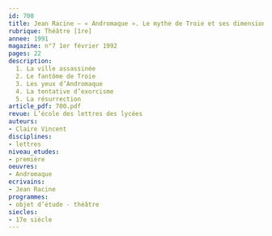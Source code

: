 ```yaml
---
id: 700
title: Jean Racine – « Andromaque ». Le mythe de Troie et ses dimensions passionnelles 
rubrique: Théâtre [1re]
annee: 1991
magazine: n°7 1er février 1992
pages: 22
description: 
  1. La ville assassinée
  2. Le fantôme de Troie
  3. Les yeux d’Andromaque
  4. La tentative d’exorcisme
  5. La résurrection
article_pdf: 700.pdf
revue: L’école des lettres des lycées
auteurs:
- Claire Vincent
disciplines:
- lettres
niveau_etudes:
- première
oeuvres:
- Andromaque
ecrivains:
- Jean Racine
programmes:
- objet d’étude - théâtre
siecles:
- 17e siècle
---
```

